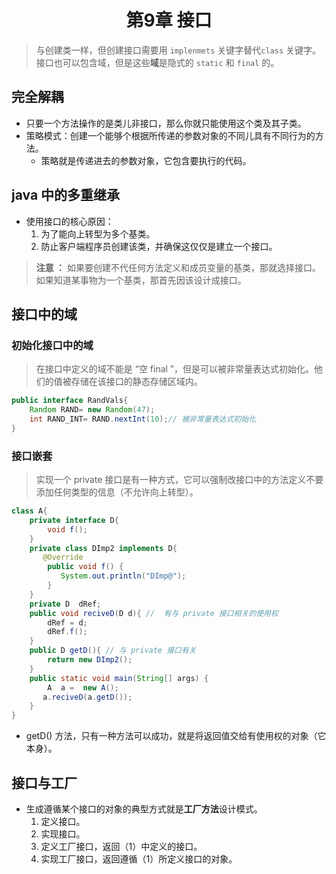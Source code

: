 # <center> 第9章 接口 </center> #
> 与创建类一样，但创建接口需要用 `implenmets` 关键字替代`class` 关键字。接口也可以包含域，但是这些**域**是隐式的 `static` 和 `final` 的。
## 完全解耦
- 只要一个方法操作的是类儿非接口，那么你就只能使用这个类及其子类。
- 策略模式：创建一个能够个根据所传递的参数对象的不同儿具有不同行为的方法。  
    - 策略就是传递进去的参数对象，它包含要执行的代码。
## java 中的多重继承
- 使用接口的核心原因：
    1. 为了能向上转型为多个基类。
    2. 防止客户端程序员创建该类，并确保这仅仅是建立一个接口。
> **注意 ：** 如果要创建不代任何方法定义和成员变量的基类，那就选择接口。如果知道某事物为一个基类，那首先因该设计成接口。

## 接口中的域
### 初始化接口中的域
>  在接口中定义的域不能是 “空 final ”，但是可以被非常量表达式初始化。他们的值被存储在该接口的静态存储区域内。
```java
public interface RandVals{
    Random RAND= new Random(47);
    int RAND_INT= RAND.nextInt(10);// 被非常量表达式初始化
}
```

### 接口嵌套
> 实现一个 private 接口是有一种方式，它可以强制改接口中的方法定义不要添加任何类型的信息（不允许向上转型）。
```java
class A{
    private interface D{
        void f();
    }
    private class DImp2 implements D{
       @Override
        public void f() {
           System.out.println("DImp@");
        }
    }
    private D  dRef;
    public void reciveD(D d){ //  有与 private 接口相关的使用权  
        dRef = d;
        dRef.f();
    }
    public D getD(){ // 与 private 接口有关
        return new DImp2();
    }
    public static void main(String[] args) {
        A  a =  new A();
       a.reciveD(a.getD()); 
    }
}
```
- getD() 方法，只有一种方法可以成功，就是将返回值交给有使用权的对象（它本身）。

## 接口与工厂
- 生成遵循某个接口的对象的典型方式就是**工厂方法**设计模式。
    1. 定义接口。
    2. 实现接口。
    3. 定义工厂接口，返回（1）中定义的接口。
    4. 实现工厂接口，返回遵循（1）所定义接口的对象。

